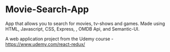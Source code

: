 # Movie-Search-App
App that allows you to search for movies, tv-shows and games. Made using HTML, Javascript, CSS, Express, , OMDB Api, and Semantic-UI.

A web application project from the Udemy course - https://www.udemy.com/react-redux/
